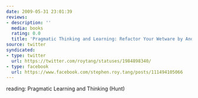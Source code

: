 ```yaml
---
date: 2009-05-31 23:01:39
reviews:
- description: ''
  media: books
  rating: 0.0
  title: 'Pragmatic Thinking and Learning: Refactor Your Wetware by Andy Hunt'
source: twitter
syndicated:
- type: twitter
  url: https://twitter.com/roytang/statuses/1984898340/
- type: facebook
  url: https://www.facebook.com/stephen.roy.tang/posts/111494105066
---
```


reading: Pragmatic Learning and Thinking (Hunt)